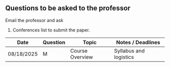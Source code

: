 ## Questions to be asked to  the professor
Email the professor and ask
1. Conferences list to submit the paper.

| Date       | Question | Topic                                               | Notes / Deadlines                           |
|------------|-----|------------------------------------------------------|---------------------------------------------|
| 08/18/2025 | M   | Course Overview                                     | Syllabus and logistics        